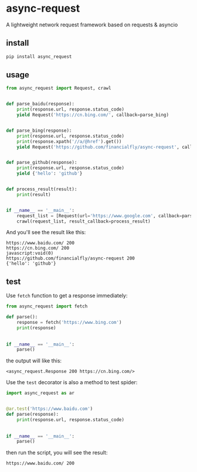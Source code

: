 async-request
=============

A lightweight network request framework based on requests & asyncio

install
-------

```bash
pip install async_request
```

usage
-----
```python
from async_request import Request, crawl


def parse_baidu(response):
    print(response.url, response.status_code)
    yield Request('https://cn.bing.com/', callback=parse_bing)


def parse_bing(response):
    print(response.url, response.status_code)
    print(response.xpath('//a/@href').get())
    yield Request('https://github.com/financialfly/async-request', callback=parse_github)


def parse_github(response):
    print(response.url, response.status_code)
    yield {'hello': 'github'}


def process_result(result):
    print(result)


if __name__ == '__main__':
    request_list = [Request(url='https://www.google.com', callback=parse_baidu)]
    crawl(request_list, result_callback=process_result)
```
And you'll see the result like this:
```
https://www.baidu.com/ 200
https://cn.bing.com/ 200
javascript:void(0)
https://github.com/financialfly/async-request 200
{'hello': 'github'}
```

test
----
Use `fetch` function to get a response immediately:
```python
from async_request import fetch

def parse():
    response = fetch('https://www.bing.com')
    print(response)
    
   
if __name__ == '__main__':
    parse()
```
the output will like this:
```
<async_request.Response 200 https://cn.bing.com/>
```

Use the `test` decorator is also a method to test spider:
```python
import async_request as ar


@ar.test('https://www.baidu.com')
def parse(response):
    print(response.url, response.status_code)
    
    
if __name__ == '__main__':
    parse()
```
then run the script, you will see the result:
```
https://www.baidu.com/ 200
```
